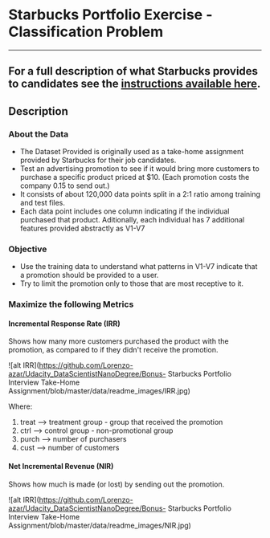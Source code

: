 # Starbucks Portfolio Exercise - Classification Problem
---
For a full description of what Starbucks provides to candidates see the [instructions available here](https://drive.google.com/file/d/18klca9Sef1Rs6q8DW4l7o349r8B70qXM/view).
---
## Description

### About the Data
- The Dataset Provided is originally used as a take-home assignment provided by Starbucks for their job candidates. 
- Test an advertising promotion to see if it would bring more customers to purchase a specific product priced at $10. (Each promotion costs the company 0.15 to send out.)
- It consists of about 120,000 data points split in a 2:1 ratio among training and test files.
- Each data point includes one column indicating if the individual purchased that product. Aditionally, each individual has 7 additional features provided abstractly as V1-V7
### Objective
- Use the training data to understand what patterns in V1-V7 indicate that a promotion should be provided to a user.
- Try to limit the promotion only to those that are most receptive to it.
### Maximize the following Metrics
####  Incremental Response Rate (IRR)
Shows how many more customers purchased the product with the promotion, as compared to if they didn't receive the promotion.

![alt IRR](https://github.com/Lorenzo-azar/Udacity_DataScientistNanoDegree/Bonus- Starbucks Portfolio Interview Take-Home Assignment/blob/master/data/readme_images/IRR.jpg)

Where:
1. treat --> treatment group - group that received the promotion
2. ctrl --> control group - non-promotional group
3. purch --> number of purchasers 
4. cust --> number of customers

#### Net Incremental Revenue (NIR)
Shows how much is made (or lost) by sending out the promotion.

![alt IRR](https://github.com/Lorenzo-azar/Udacity_DataScientistNanoDegree/Bonus- Starbucks Portfolio Interview Take-Home Assignment/blob/master/data/readme_images/NIR.jpg)



